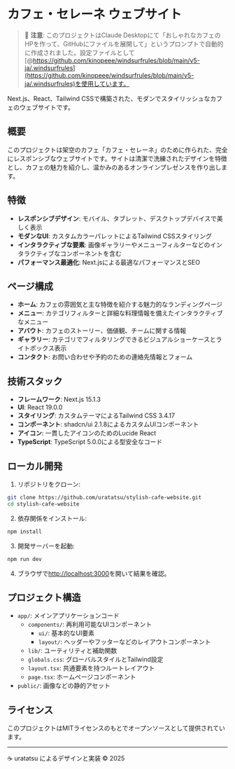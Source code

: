 # カフェ・セレーネ ウェブサイト

> 🤖 **注意**: このプロジェクトはClaude Desktopにて「おしゃれなカフェのHPを作って、GitHubにファイルを展開して」というプロンプトで自動的に作成されました。設定ファイルとして[@https://github.com/kinopeee/windsurfrules/blob/main/v5-ja/.windsurfrules](https://github.com/kinopeee/windsurfrules/blob/main/v5-ja/.windsurfrules)を使用しています。

Next.js、React、Tailwind CSSで構築された、モダンでスタイリッシュなカフェのウェブサイトです。

## 概要

このプロジェクトは架空のカフェ「カフェ・セレーネ」のために作られた、完全にレスポンシブなウェブサイトです。サイトは清潔で洗練されたデザインを特徴とし、カフェの魅力を紹介し、温かみのあるオンラインプレゼンスを作り出します。

## 特徴

- **レスポンシブデザイン**: モバイル、タブレット、デスクトップデバイスで美しく表示
- **モダンなUI**: カスタムカラーパレットによるTailwind CSSスタイリング
- **インタラクティブな要素**: 画像ギャラリーやメニューフィルターなどのインタラクティブなコンポーネントを含む
- **パフォーマンス最適化**: Next.jsによる最適なパフォーマンスとSEO

## ページ構成

- **ホーム**: カフェの雰囲気と主な特徴を紹介する魅力的なランディングページ
- **メニュー**: カテゴリフィルターと詳細な料理情報を備えたインタラクティブなメニュー
- **アバウト**: カフェのストーリー、価値観、チームに関する情報
- **ギャラリー**: カテゴリでフィルタリングできるビジュアルショーケースとライトボックス表示
- **コンタクト**: お問い合わせや予約のための連絡先情報とフォーム

## 技術スタック

- **フレームワーク**: Next.js 15.1.3
- **UI**: React 19.0.0
- **スタイリング**: カスタムテーマによるTailwind CSS 3.4.17
- **コンポーネント**: shadcn/ui 2.1.8によるカスタムUIコンポーネント
- **アイコン**: 一貫したアイコンのためのLucide React
- **TypeScript**: TypeScript 5.0.0による型安全なコード

## ローカル開発

1. リポジトリをクローン:
```bash
git clone https://github.com/uratatsu/stylish-cafe-website.git
cd stylish-cafe-website
```

2. 依存関係をインストール:
```bash
npm install
```

3. 開発サーバーを起動:
```bash
npm run dev
```

4. ブラウザで[http://localhost:3000](http://localhost:3000)を開いて結果を確認。

## プロジェクト構造

- `app/`: メインアプリケーションコード
  - `components/`: 再利用可能なUIコンポーネント
    - `ui/`: 基本的なUI要素
    - `layout/`: ヘッダーやフッターなどのレイアウトコンポーネント
  - `lib/`: ユーティリティと補助関数
  - `globals.css`: グローバルスタイルとTailwind設定
  - `layout.tsx`: 共通要素を持つルートレイアウト
  - `page.tsx`: ホームページコンポーネント
- `public/`: 画像などの静的アセット

## ライセンス

このプロジェクトはMITライセンスのもとでオープンソースとして提供されています。

---

☕ uratatsu によるデザインと実装 © 2025
